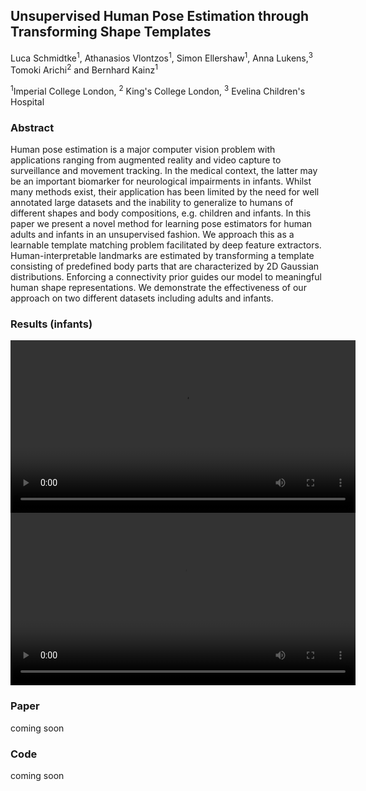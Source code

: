 ## Unsupervised Human Pose Estimation through Transforming Shape Templates
Luca Schmidtke<sup>1</sup>, Athanasios Vlontzos<sup>1</sup>, Simon Ellershaw<sup>1</sup>, Anna Lukens,<sup>3</sup> Tomoki Arichi<sup>2</sup> and Bernhard Kainz<sup>1</sup>

<sup>1</sup>Imperial College London, <sup>2</sup> King's College London, <sup>3</sup> Evelina Children's Hospital


  
### Abstract
Human pose estimation is a major computer vision problem with applications ranging from augmented reality and video capture to
surveillance and movement tracking. In the medical context, the latter may be an important biomarker for neurological impairments in
infants. Whilst many methods exist, their application has been limited by the need for well annotated large datasets and the inability to
generalize to humans of different shapes and body compositions, e.g. children and infants. In this paper we present a novel method for
learning pose estimators for human adults and infants in an unsupervised fashion. We approach this as a learnable template matching
problem facilitated by deep feature extractors. Human-interpretable landmarks are estimated by transforming a template consisting of
predefined body parts that are characterized by 2D Gaussian distributions. Enforcing a connectivity prior guides our model to meaningful
human shape representations. We demonstrate the effectiveness of our approach on two different datasets including adults and infants.

### Results (infants)
<video src="clip1.mp4" width="552" height="276" controls preload></video> 
<video src="clip2.mp4" width="552" height="276" controls preload></video>

### Paper
coming soon

### Code
coming soon




